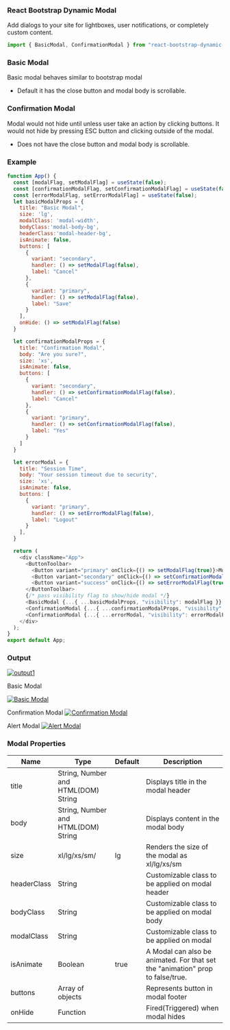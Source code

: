 ### React Bootstrap Dynamic Modal
Add dialogs to your site for lightboxes, user notifications, or completely custom content.

```javascript
import { BasicModal, ConfirmationModal } from "react-bootstrap-dynamic-modal"; 
```
### Basic Modal
Basic modal behaves similar to bootstrap modal

* Default it has the close button and modal body is scrollable.

### Confirmation Modal
Modal would not hide until unless user take an action by clicking buttons. It would not hide by pressing ESC button and clicking outside of the modal.

* Does not have the close button and modal body is scrollable.

### Example
```javascript
function App() {
  const [modalFlag, setModalFlag] = useState(false);
  const [confirmationModalFlag, setConfirmationModalFlag] = useState(false);
  const [errorModalFlag, setErrorModalFlag] = useState(false);
  let basicModalProps = {
    title: "Basic Modal",
    size: 'lg',
    modalClass: 'modal-width',
    bodyClass:'modal-body-bg',
    headerClass:'modal-header-bg',
    isAnimate: false,
    buttons: [
      {
        variant: "secondary",
        handler: () => setModalFlag(false),
        label: "Cancel"
      },
      {
        variant: "primary",
        handler: () => setModalFlag(false),
        label: "Save"
      }
    ],
    onHide: () => setModalFlag(false)
  }

  let confirmationModalProps = {
    title: "Confirmation Modal",
    body: "Are you sure?",
    size: 'xs',
    isAnimate: false,
    buttons: [
      {
        variant: "secondary",
        handler: () => setConfirmationModalFlag(false),
        label: "Cancel"
      },
      {
        variant: "primary",
        handler: () => setConfirmationModalFlag(false),
        label: "Yes"
      }
    ]
  }

  let errorModal = {
    title: "Session Time",
    body: "Your session timeout due to security",
    size: 'xs',
    isAnimate: false,
    buttons: [
      {
        variant: "primary",
        handler: () => setErrorModalFlag(false),
        label: "Logout"
      }
    ],
  }

  return (
    <div className="App">
      <ButtonToolbar>
        <Button variant="primary" onClick={() => setModalFlag(true)}>Modal</Button>
        <Button variant="secondary" onClick={() => setConfirmationModalFlag(true)}>Confirmation Modal</Button>
        <Button variant="success" onClick={() => setErrorModalFlag(true)}>System Error</Button>
      </ButtonToolbar>
      {/* pass visibility flag to show/hide modal */}
      <BasicModal {...{ ...basicModalProps, "visibility": modalFlag }} />
      <ConfirmationModal {...{ ...confirmationModalProps, "visibility": confirmationModalFlag }} />
      <ConfirmationModal {...{ ...errorModal, "visibility": errorModalFlag }} />
    </div>
  );
}
export default App;
```

### Output
[![output1](https://lh3.googleusercontent.com/Tcb0-1VEX_8yinnFj5vR-EHK2Xgm7Z-7CBvh10qmePnLq53-8mXX8uPJe-q4cBn7QN1dFffEmXPulYbgJHBJs2e1wjYwmwTKB4uUaCGNnewt003H4ekmzH8PQVoCkJb7gVaA49CEe4YOr5_cL0F8jUHK_q-_17U3dYjGZCPbmB2knzwRacz6-qZIdaTxzKzPBycWhCxotQ-nETxgKgiDdYR5o85kDidn5YEiauGxKd-aiuKqc5q_sBhnnsyeHsoXFI_blJn83oYtdLQ4TazHnhdBMHJmeFsSRSshRTYrh1FLeJBZcpAXSbRk55eYvpId7MDIqNKytlsG19EFWgIBu1BpRda4v7mcZs_UZxjs7FhjTslLOgheTpiG-246kIqSA8x7RiXUEtGNRUNkuBz6Zink5ntIiVLJP08JMAd0b8O2XvWy2s_lw5s7gnNUU35E_utwL_5G0URtCtza5PAwWOd0NpGU_kIfS7EknAn-9YHCbH5yAx24ZF-Oclcyt3rkfWt6xUeDmTVemAqIDhHa_LD1PFRcpXf9K3cdq7PB93DUAwPCWOMSoL30dlbCGyt80875-Q1-xTgvVx8VodcamluMJ6L33Dt1XYsTPuL_uneRJCdnuJwP66NSOUdIzLyz2lBwUm_Lx617WNpzVjwi1Ta2R4POZlpPy-be61hX1Y93Q86-k28_hBv-=w461-h175-no "output1")](https://lh3.googleusercontent.com/Tcb0-1VEX_8yinnFj5vR-EHK2Xgm7Z-7CBvh10qmePnLq53-8mXX8uPJe-q4cBn7QN1dFffEmXPulYbgJHBJs2e1wjYwmwTKB4uUaCGNnewt003H4ekmzH8PQVoCkJb7gVaA49CEe4YOr5_cL0F8jUHK_q-_17U3dYjGZCPbmB2knzwRacz6-qZIdaTxzKzPBycWhCxotQ-nETxgKgiDdYR5o85kDidn5YEiauGxKd-aiuKqc5q_sBhnnsyeHsoXFI_blJn83oYtdLQ4TazHnhdBMHJmeFsSRSshRTYrh1FLeJBZcpAXSbRk55eYvpId7MDIqNKytlsG19EFWgIBu1BpRda4v7mcZs_UZxjs7FhjTslLOgheTpiG-246kIqSA8x7RiXUEtGNRUNkuBz6Zink5ntIiVLJP08JMAd0b8O2XvWy2s_lw5s7gnNUU35E_utwL_5G0URtCtza5PAwWOd0NpGU_kIfS7EknAn-9YHCbH5yAx24ZF-Oclcyt3rkfWt6xUeDmTVemAqIDhHa_LD1PFRcpXf9K3cdq7PB93DUAwPCWOMSoL30dlbCGyt80875-Q1-xTgvVx8VodcamluMJ6L33Dt1XYsTPuL_uneRJCdnuJwP66NSOUdIzLyz2lBwUm_Lx617WNpzVjwi1Ta2R4POZlpPy-be61hX1Y93Q86-k28_hBv-=w461-h175-no "output1")

Basic Modal

[![Basic Modal](https://lh3.googleusercontent.com/vbAe0Gx1kvNxgK4vrAwDOdzDossADWlkHTQgATXnDFpY5_yZbHzhyr-japXbTIk7t1CZRFnOONuDESDyiuYMfRS8xUrIbpZ3IzDR1KO9wQrwYWVzJ3XhXMP8FsZ_2PkqQvKmXJvl7NO12UFx0gyDCfrrOmCSpNi-Mc8QNitcjGNtBkxDETL7hqfI6LWWkVxoB3ZoD4ZI4aiHSLU9JDgbV8Eu3YxfEO4kz3MInRTWfLD1VptUYQEpc_prGuCMpWQ5NTOsSiNcj77S2KobvfWDTDsNMrQjFFygZhOm9Ie8ObW5UWG2hsNeBzb3kh9xBkL3_5LuknmWXrkyAFRCRGyK5J8Fd42ldrvwb5HzpAQ-f1uxEcXBDnTbfyopiqf0eTPSpJjqf2tFDa9P8mjVDwcKUon9U4EesOzBJV_c9v2u0xc5C_0jDtfKlxrtJLfy0ltN1rdKOoEreEY-DfgjwBfvOeUsu1Za_fuPpeThJaUla2Ds82Ur0xFj8-qYFKkyEplE9fgG8WN4vN6pYfjObNsIpEtOUR3KH9gfkXoV1JsuFUSNawZZ7Z-6mt83vIF76RyQz4xTtgNsJdwzFYjH91T4jSQCgWPaIn1rDtsS3Zc0qfo9Gpg31zxETVcmIEheW3jArlswHzHrzxKhKTZ97KCjeOHDe5nEXF_pvNjDN-MHEZ4cU3Gd8pv4jm6m=w1758-h943-no "Basic Modal")](https://lh3.googleusercontent.com/vbAe0Gx1kvNxgK4vrAwDOdzDossADWlkHTQgATXnDFpY5_yZbHzhyr-japXbTIk7t1CZRFnOONuDESDyiuYMfRS8xUrIbpZ3IzDR1KO9wQrwYWVzJ3XhXMP8FsZ_2PkqQvKmXJvl7NO12UFx0gyDCfrrOmCSpNi-Mc8QNitcjGNtBkxDETL7hqfI6LWWkVxoB3ZoD4ZI4aiHSLU9JDgbV8Eu3YxfEO4kz3MInRTWfLD1VptUYQEpc_prGuCMpWQ5NTOsSiNcj77S2KobvfWDTDsNMrQjFFygZhOm9Ie8ObW5UWG2hsNeBzb3kh9xBkL3_5LuknmWXrkyAFRCRGyK5J8Fd42ldrvwb5HzpAQ-f1uxEcXBDnTbfyopiqf0eTPSpJjqf2tFDa9P8mjVDwcKUon9U4EesOzBJV_c9v2u0xc5C_0jDtfKlxrtJLfy0ltN1rdKOoEreEY-DfgjwBfvOeUsu1Za_fuPpeThJaUla2Ds82Ur0xFj8-qYFKkyEplE9fgG8WN4vN6pYfjObNsIpEtOUR3KH9gfkXoV1JsuFUSNawZZ7Z-6mt83vIF76RyQz4xTtgNsJdwzFYjH91T4jSQCgWPaIn1rDtsS3Zc0qfo9Gpg31zxETVcmIEheW3jArlswHzHrzxKhKTZ97KCjeOHDe5nEXF_pvNjDN-MHEZ4cU3Gd8pv4jm6m=w1758-h943-no "Basic Modal")

Confirmation Modal
[![Confirmation Modal](https://lh3.googleusercontent.com/k2AOJviRmCJSFJBqrVGwY1v8nCXuYrKCoaAj_-03Rky7PRsEIEWtngdph2RQqpMRofpttrOIQYHfZKs-aCE7Lqf8joYeaw7mYTU9UWMHA1d9jrUNEYT85NITrOG80L8_jrb7ALLFy2pZcfGvj4QnLQYAHOF5kTHIaGuBCRwD7Z40jYNzXZYqjZ_IAOUkL9qKFzJ77bsmAH6Gl5fC6T_PfcQQE3zYvyIzFgdbpwB9AoXzjT-Us8dcd2wLNGl3oD97lGrN1kyJ3OmfW3tj0DHXLfwOjBuZnlW-oDh6J6y02kTsKagu9PQB6CpvpKV2x5nqMoDugf5yUR7JW6aijYkSpdoVO0_vWovAsH2ucWcpdzoSVQpasDoO9S3f1vj37sjQcnRp6FqGd4ylDc_-XZkR2-Z0BnFRuQkLzEKxiq6j6X4kQzhXdGW2Gw3kA34DRBtoxcr-RedxecMoGwAc_WN-LPBAXJo1acP8rQ4Bvq2cPbPbu3Bt_gufsEu_haxJRkopnQVpgdPspjhsE9wdJkeuQvyewCyxCsvJ0kGWBTnByvj2HB9HdlP6wlimVtxQE61QPNa_1YM0-7TtMBNnZ0sAyYvmQv3UxzUxxjeRN9THLp5QnoEQyiEkLOA9v5NLiPx7m43N01u2Q9rbFvENwZXx5IOBGo0IB-DVi7HuQHJbAP1ohmdZNbAZPQKO=w1758-h943-no "Confirmation Modal")](https://lh3.googleusercontent.com/k2AOJviRmCJSFJBqrVGwY1v8nCXuYrKCoaAj_-03Rky7PRsEIEWtngdph2RQqpMRofpttrOIQYHfZKs-aCE7Lqf8joYeaw7mYTU9UWMHA1d9jrUNEYT85NITrOG80L8_jrb7ALLFy2pZcfGvj4QnLQYAHOF5kTHIaGuBCRwD7Z40jYNzXZYqjZ_IAOUkL9qKFzJ77bsmAH6Gl5fC6T_PfcQQE3zYvyIzFgdbpwB9AoXzjT-Us8dcd2wLNGl3oD97lGrN1kyJ3OmfW3tj0DHXLfwOjBuZnlW-oDh6J6y02kTsKagu9PQB6CpvpKV2x5nqMoDugf5yUR7JW6aijYkSpdoVO0_vWovAsH2ucWcpdzoSVQpasDoO9S3f1vj37sjQcnRp6FqGd4ylDc_-XZkR2-Z0BnFRuQkLzEKxiq6j6X4kQzhXdGW2Gw3kA34DRBtoxcr-RedxecMoGwAc_WN-LPBAXJo1acP8rQ4Bvq2cPbPbu3Bt_gufsEu_haxJRkopnQVpgdPspjhsE9wdJkeuQvyewCyxCsvJ0kGWBTnByvj2HB9HdlP6wlimVtxQE61QPNa_1YM0-7TtMBNnZ0sAyYvmQv3UxzUxxjeRN9THLp5QnoEQyiEkLOA9v5NLiPx7m43N01u2Q9rbFvENwZXx5IOBGo0IB-DVi7HuQHJbAP1ohmdZNbAZPQKO=w1758-h943-no "Confirmation Modal")

Alert Modal
[![Alert Modal](https://lh3.googleusercontent.com/jhTH-NpSRuI3Xt2Rf4pdo4VnMjcRBYGyYov_LroJ7oqc4G0nf7S78tumOglm-9AA8WqNhZG2XCWZe-n8tQzjVgkxEGhJxx0qiQrqfcWaEPRGp0pXF5dMK-_HYmvvzOyjw9ghBftagTS_vwQkMiqUTOAbWw9oHqnJ2RFQEfHxbzQO1nlUPC0kCWCFPjAml13cCPkf3R1U71arPaWZCRJMalbaT26MZEae17fdlK2dEE5Gu1G7AebMJIk-9bGJOrc-qmvquxJFWI2tvVhkdwFIZOb9DCcoybe5GTzuLCzvb0Gff5D3ntQN0JX4BuodctDCheE-4q9t0EQ3RblefowMsSWx-ERiuPFWmRaGnHLzhMnyqL2DZc29YBYwjmsoaC07Ug5D648fohRXM01r33BPaor3kGc7qqKsiHktcE_hvVy3XJfKlNnXAHeLiJOrO8X9zuMquIzp4gZvMrsabGEO5OryPTbGbzas08DUrJZNS7Q8a71u3hFe9E7PmWwktGPPnLYjqxkfVpgbtiq0ywxhlQM3Wuuo8zL4PvEzwvLq_vh16NuOC_QUN4RZHA340OW2MhekExcRtiJ15SOCC0H_CLe_ckYAtJxB0Wj8u1N7y5SfjQXpEl6igOfoMQhfaRF_mtDW0O-ThVUECjqPuZRKZVBRKzuqP8a-heqanNNLjHVdaZhqQetgLs1M=w1758-h943-no "Alert Modal")](https://lh3.googleusercontent.com/jhTH-NpSRuI3Xt2Rf4pdo4VnMjcRBYGyYov_LroJ7oqc4G0nf7S78tumOglm-9AA8WqNhZG2XCWZe-n8tQzjVgkxEGhJxx0qiQrqfcWaEPRGp0pXF5dMK-_HYmvvzOyjw9ghBftagTS_vwQkMiqUTOAbWw9oHqnJ2RFQEfHxbzQO1nlUPC0kCWCFPjAml13cCPkf3R1U71arPaWZCRJMalbaT26MZEae17fdlK2dEE5Gu1G7AebMJIk-9bGJOrc-qmvquxJFWI2tvVhkdwFIZOb9DCcoybe5GTzuLCzvb0Gff5D3ntQN0JX4BuodctDCheE-4q9t0EQ3RblefowMsSWx-ERiuPFWmRaGnHLzhMnyqL2DZc29YBYwjmsoaC07Ug5D648fohRXM01r33BPaor3kGc7qqKsiHktcE_hvVy3XJfKlNnXAHeLiJOrO8X9zuMquIzp4gZvMrsabGEO5OryPTbGbzas08DUrJZNS7Q8a71u3hFe9E7PmWwktGPPnLYjqxkfVpgbtiq0ywxhlQM3Wuuo8zL4PvEzwvLq_vh16NuOC_QUN4RZHA340OW2MhekExcRtiJ15SOCC0H_CLe_ckYAtJxB0Wj8u1N7y5SfjQXpEl6igOfoMQhfaRF_mtDW0O-ThVUECjqPuZRKZVBRKzuqP8a-heqanNNLjHVdaZhqQetgLs1M=w1758-h943-no "Alert Modal")

### Modal Properties


| Name  |Type   |Default   | Description  |
| ------------ | ------------ | ------------ | ------------ |
| title  | String, Number and HTML(DOM) String  |   | Displays title in the modal header  |
| body  |  String, Number and HTML(DOM) String |   |  Displays content in the modal body  |
|size   |  xl/lg/xs/sm/  | lg   |  Renders the size of the modal as  xl/lg/xs/sm  |
| headerClass  | String   |   |  Customizable class to be applied on modal header |
| bodyClass  |  String  |   |  Customizable class to be applied on modal body |
| modalClass  |  String  |   |  Customizable class to be applied on modal |
| isAnimate  |  Boolean  |  true  | A Modal can also be animated. For that set the "animation" prop to false/true.  |
| buttons  | Array of objects  |   | Represents button in modal footer  |
| onHide  |  Function |   | Fired(Triggered) when modal hides |